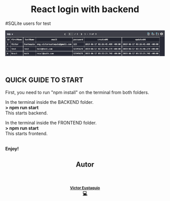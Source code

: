 

<h1 align="center">React login with backend</h1> 


#SQLite users for test
<p align="center">
  <img src="https://raw.githubusercontent.com/Viktorlvkl/react-login-with-backend/main/BACKEND/database.sqlite3.png" width="1000px" float="center"/>
</p>

</br>

## QUICK GUIDE TO START

First, you need to run "npm install" on the terminal from both folders.


In the terminal inside the BACKEND folder.
<br>
<b> > npm run start </b>
<br>
This starts backend.

In the terminal inside the FRONTEND folder.
<br>
<b> > npm run start </b>
<br>
This starts frontend.

<br>
<b>Enjoy!<b>

<br>


<h2 align="center">Autor</h2> 
<p  align="center" >
   <img src="https://avatars0.githubusercontent.com/u/57416241?s=460&u=0a619dcce4a4194b8ebb86ba6fd382ee258a3a28&v=4" width="100px;" alt=""/>
</p>
  <p  align="center" >
  <sub><a href="https://github.com/viktorlvkl" title="dev"><b>Victor Eustaquio</b></a>
      <a href="#viktorlvkl" title="Image Profile"></a></td>
  </sub></a><br /><a href="https://github.com/viktorlvkl" title="Code">💻</a>
    </p>

